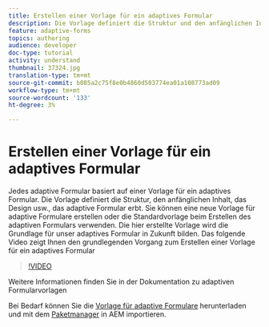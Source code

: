 ```yaml
---
title: Erstellen einer Vorlage für ein adaptives Formular
description: Die Vorlage definiert die Struktur und den anfänglichen Inhalt des adaptiven Formulars.
feature: adaptive-forms
topics: authoring
audience: developer
doc-type: tutorial
activity: understand
thumbnail: 37324.jpg
translation-type: tm+mt
source-git-commit: b085a2c75f8e0b4860d503774ea01a108773ad09
workflow-type: tm+mt
source-wordcount: '133'
ht-degree: 3%

---
```



# Erstellen einer Vorlage für ein adaptives Formular

Jedes adaptive Formular basiert auf einer Vorlage für ein adaptives Formular. Die Vorlage definiert die Struktur, den anfänglichen Inhalt, das Design usw., das adaptive Formular erbt. Sie können eine neue Vorlage für adaptive Formulare erstellen oder die Standardvorlage beim Erstellen des adaptiven Formulars verwenden.
Die hier erstellte Vorlage wird die Grundlage für unser adaptives Formular in Zukunft bilden.
Das folgende Video zeigt Ihnen den grundlegenden Vorgang zum Erstellen einer Vorlage für ein adaptives Formular

>[!VIDEO](https://video.tv.adobe.com/v/37324/quality=9)

Weitere Informationen finden Sie in der Dokumentation zu adaptiven Formularvorlagen[](https://docs.adobe.com/content/help/en/experience-manager-65/forms/adaptive-forms-advanced-authoring/template-editor.html)

Bei Bedarf können Sie die [Vorlage für adaptive Formulare](assets/peak-application-template.zip) herunterladen und mit dem [Paketmanager](http://localhost:4502/crx/packmgr/index.jsp) in AEM importieren.




